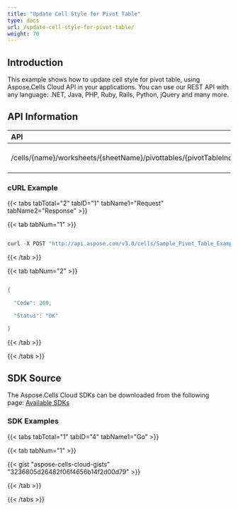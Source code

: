 ```yaml
---
title: "Update Cell Style for Pivot Table"
type: docs
url: /update-cell-style-for-pivot-table/
weight: 70
---
```


## **Introduction**
This example shows how to update cell style for pivot table, using Aspose.Cells Cloud API in your applications. You can use our REST API with any language: .NET, Java, PHP, Ruby, Rails, Python, jQuery and many more.
## **API Information**

|**API**|**Type**|**Description**|**Resource Link**|
| :- | :- | :- | :- |
|/cells/{name}/worksheets/{sheetName}/pivottables/{pivotTableIndex}/Format|POST|Updates cell style in pivot table|[PostPivotTableCellStyle](https://apireference.aspose.cloud/cells/#/PivotTables/PostPivotTableCellStyle)|
### **cURL Example**
{{< tabs tabTotal="2" tabID="1" tabName1="Request" tabName2="Response" >}}

{{< tab tabNum="1" >}}

```java

curl -X POST "http://api.aspose.com/v3.0/cells/Sample_Pivot_Table_Example.xls/worksheets/Sheet2/pivottables/0/Format?column=1&row=1" -d '{"Font":{"Name":"Arial", "Size":10}}' -H "Content-Type: application/json" -H "Accept: application/json"

```

{{< /tab >}}

{{< tab tabNum="2" >}}

```java

{

  "Code": 200,

  "Status": "OK"

}

```

{{< /tab >}}

{{< /tabs >}}
## **SDK Source**
The Aspose.Cells Cloud SDKs can be downloaded from the following page: [Available SDKs](/cells/available-sdks/)
### **SDK Examples**
{{< tabs tabTotal="1" tabID="4" tabName1="Go" >}}

{{< tab tabNum="1" >}}

{{< gist "aspose-cells-cloud-gists" "3236805d26482f06f4656b14f2d00d79" >}}

{{< /tab >}}

{{< /tabs >}}




